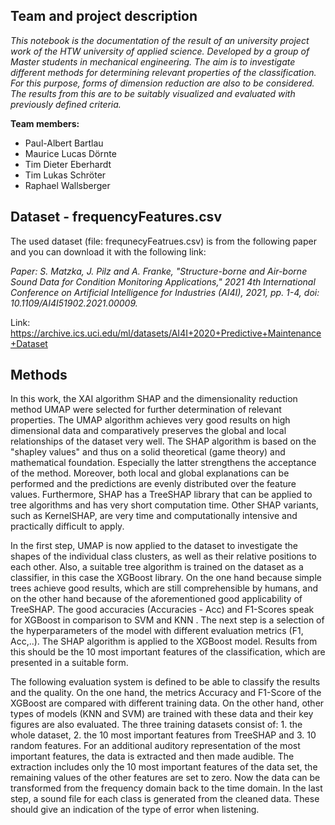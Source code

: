 ## Team and project  description
*This notebook is the documentation of the result of an university project work of the HTW university of applied science. Developed by a group of Master students in mechanical engineering. The aim is to investigate different methods for determining relevant properties of the classification. For this purpose, forms of dimension reduction are also to be considered. The results from this are to be suitably visualized and evaluated with previously defined criteria.*

**Team members:**


*   Paul-Albert Bartlau
*   Maurice Lucas Dörnte
*   Tim Dieter Eberhardt
*   Tim Lukas Schröter
*   Raphael Wallsberger

## Dataset - frequencyFeatures.csv
The used dataset (file: frequnecyFeatrues.csv) is from the following paper and you can download it with the following link:

*Paper: S. Matzka, J. Pilz and A. Franke, "Structure-borne and Air-borne Sound Data for Condition Monitoring Applications," 2021 4th International Conference on Artificial Intelligence for Industries (AI4I), 2021, pp. 1-4, doi: 10.1109/AI4I51902.2021.00009.*

Link: https://archive.ics.uci.edu/ml/datasets/AI4I+2020+Predictive+Maintenance+Dataset

## Methods

In this work, the XAI algorithm SHAP and the dimensionality reduction method UMAP were selected for further determination of relevant properties. The UMAP algorithm achieves very good results on high dimensional data and comparatively preserves the global and local relationships of the dataset very well. The SHAP algorithm is based on the "shapley values" and thus on a solid theoretical (game theory) and mathematical foundation. Especially the latter strengthens the acceptance of the method. Moreover, both local and global explanations can be performed and the predictions are evenly distributed over the feature values. Furthermore, SHAP has a TreeSHAP library that can be applied to tree algorithms and has very short computation time. Other SHAP variants, such as KernelSHAP, are very time and computationally intensive and practically difficult to apply.

In the first step, UMAP is now applied to the dataset to investigate the shapes of the individual class clusters, as well as their relative positions to each other. Also, a suitable tree algorithm is trained on the dataset as a classifier, in this case the XGBoost library. On the one hand because simple trees achieve good results, which are still comprehensible by humans, and on the other hand because of the aforementioned good applicability of TreeSHAP. The good accuracies (Accuracies - Acc) and F1-Scores speak for XGBoost in comparison to SVM and KNN . The next step is a selection of the hyperparameters of the model with different evaluation metrics (F1, Acc,..). The SHAP algorithm is applied to the XGBoost model. Results from this should be the 10 most important features of the classification, which are presented in a suitable form.

The following evaluation system is defined to be able to classify the results and the quality. On the one hand, the metrics Accuracy and F1-Score of the XGBoost are compared with different training data. On the other hand, other types of models (KNN and SVM) are trained with these data and their key figures are also evaluated. The three training datasets consist of: 1. the whole dataset, 2. the 10 most important features from TreeSHAP and 3. 10 random features. 
For an additional auditory representation of the most important features, the data is extracted and then made audible. The extraction includes only the 10 most important features of the data set, the remaining values of the other features are set to zero. Now the data can be transformed from the frequency domain back to the time domain. In the last step, a sound file for each class is generated from the cleaned data. These should give an indication of the type of error when listening.
